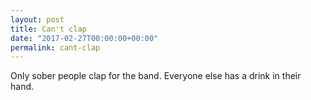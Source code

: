 ```yaml
---
layout: post
title: Can't clap
date: "2017-02-27T00:00:00+00:00"
permalink: cant-clap
---
```


Only sober people clap for the band. Everyone else has a drink in their hand.
